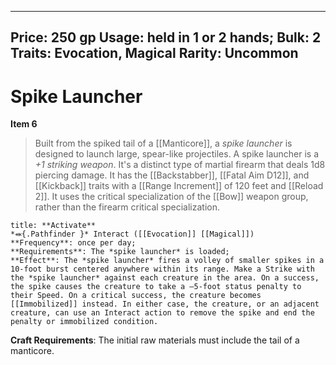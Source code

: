 
---
Price: 250 gp
Usage: held in 1 or 2 hands;
Bulk: 2
Traits: Evocation, Magical
Rarity: Uncommon
---

# Spike Launcher

**Item 6**

> Built from the spiked tail of a [[Manticore]], a *spike launcher* is designed to launch large, spear-like projectiles. A spike launcher is a *+1 striking weapon*. It's a distinct type of martial firearm that deals 1d8 piercing damage. It has the [[Backstabber]], [[Fatal Aim D12]], and [[Kickback]] traits with a [[Range Increment]] of 120 feet and [[Reload 2]]. It uses the critical specialization of the [[Bow]] weapon group, rather than the firearm critical specialization.

```ad-embed-ability
title: **Activate**
*⬽{.Pathfinder }* Interact ([[Evocation]] [[Magical]]) 
**Frequency**: once per day;
**Requirements**: The *spike launcher* is loaded;
**Effect**: The *spike launcher* fires a volley of smaller spikes in a 10-foot burst centered anywhere within its range. Make a Strike with the *spike launcher* against each creature in the area. On a success, the spike causes the creature to take a –5-foot status penalty to their Speed. On a critical success, the creature becomes [[Immobilized]] instead. In either case, the creature, or an adjacent creature, can use an Interact action to remove the spike and end the penalty or immobilized condition.

```

**Craft Requirements**: The initial raw materials must include the tail of a manticore.
